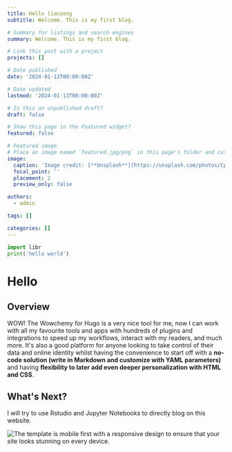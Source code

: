 ```yaml
---
title: Hello lianzeng
subtitle: Welcome. This is my first blog.

# Summary for listings and search engines
summary: Welcome. This is my first blog.

# Link this post with a project
projects: []

# Date published
date: '2024-01-13T00:00:00Z'

# Date updated
lastmod: '2024-01-13T00:00:00Z'

# Is this an unpublished draft?
draft: false

# Show this page in the Featured widget?
featured: false

# Featured image
# Place an image named `featured.jpg/png` in this page's folder and customize its options here.
image:
  caption: 'Image credit: [**Unsplash**](https://unsplash.com/photos/CpkOjOcXdUY)'
  focal_point: ''
  placement: 2
  preview_only: false

authors:
  - admin

tags: []

categories: []
---
```


```python
import libr
print('hello world')
```
# Hello
## Overview

WOW! The Wowchemy for Hugo is a very nice tool for me, now I can work with all my favourite tools and apps with hundreds of plugins and integrations to speed up my workflows, interact with my readers, and much more. It's also a good platform for anyone looking to take control of their data and online identity whilst having the convenience to start off with a **no-code solution (write in Markdown and customize with YAML parameters)** and having **flexibility to later add even deeper personalization with HTML and CSS**.

## What's Next?

I will try to use Rstudio and Jupyter Notebooks to directly blog on this website.

![The template is mobile first with a responsive design to ensure that your site looks stunning on every device.](https://raw.githubusercontent.com/wowchemy/wowchemy-hugo-modules/main/starters/academic/preview.png)